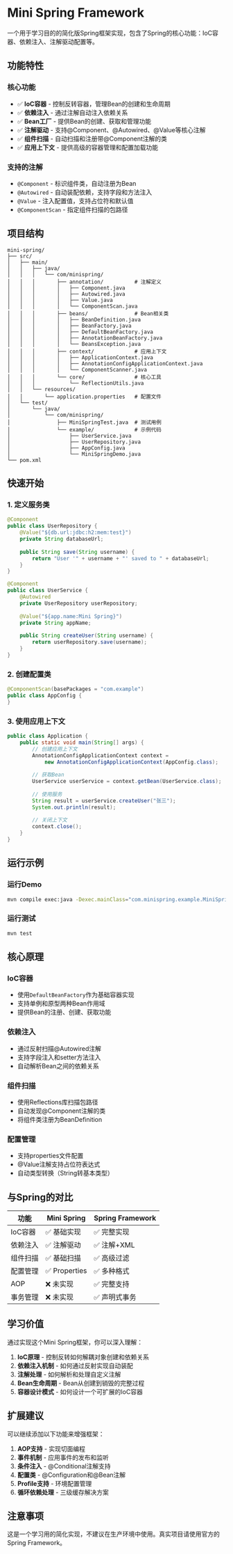 # Mini Spring Framework

一个用于学习目的的简化版Spring框架实现，包含了Spring的核心功能：IoC容器、依赖注入、注解驱动配置等。

## 功能特性

### 核心功能
- ✅ **IoC容器** - 控制反转容器，管理Bean的创建和生命周期
- ✅ **依赖注入** - 通过注解自动注入依赖关系
- ✅ **Bean工厂** - 提供Bean的创建、获取和管理功能
- ✅ **注解驱动** - 支持@Component、@Autowired、@Value等核心注解
- ✅ **组件扫描** - 自动扫描和注册带@Component注解的类
- ✅ **应用上下文** - 提供高级的容器管理和配置加载功能

### 支持的注解
- `@Component` - 标识组件类，自动注册为Bean
- `@Autowired` - 自动装配依赖，支持字段和方法注入
- `@Value` - 注入配置值，支持占位符和默认值
- `@ComponentScan` - 指定组件扫描的包路径

## 项目结构

```
mini-spring/
├── src/
│   ├── main/
│   │   ├── java/
│   │   │   └── com/minispring/
│   │   │       ├── annotation/          # 注解定义
│   │   │       │   ├── Component.java
│   │   │       │   ├── Autowired.java
│   │   │       │   ├── Value.java
│   │   │       │   └── ComponentScan.java
│   │   │       ├── beans/               # Bean相关类
│   │   │       │   ├── BeanDefinition.java
│   │   │       │   ├── BeanFactory.java
│   │   │       │   ├── DefaultBeanFactory.java
│   │   │       │   ├── AnnotationBeanFactory.java
│   │   │       │   └── BeansException.java
│   │   │       ├── context/             # 应用上下文
│   │   │       │   ├── ApplicationContext.java
│   │   │       │   ├── AnnotationConfigApplicationContext.java
│   │   │       │   └── ComponentScanner.java
│   │   │       └── core/                # 核心工具
│   │   │           └── ReflectionUtils.java
│   │   └── resources/
│   │       └── application.properties   # 配置文件
│   └── test/
│       └── java/
│           └── com/minispring/
│               ├── MiniSpringTest.java  # 测试用例
│               └── example/             # 示例代码
│                   ├── UserService.java
│                   ├── UserRepository.java
│                   ├── AppConfig.java
│                   └── MiniSpringDemo.java
└── pom.xml
```

## 快速开始

### 1. 定义服务类

```java
@Component
public class UserRepository {
    @Value("${db.url:jdbc:h2:mem:test}")
    private String databaseUrl;
    
    public String save(String username) {
        return "User '" + username + "' saved to " + databaseUrl;
    }
}

@Component
public class UserService {
    @Autowired
    private UserRepository userRepository;
    
    @Value("${app.name:Mini Spring}")
    private String appName;
    
    public String createUser(String username) {
        return userRepository.save(username);
    }
}
```

### 2. 创建配置类

```java
@ComponentScan(basePackages = "com.example")
public class AppConfig {
}
```

### 3. 使用应用上下文

```java
public class Application {
    public static void main(String[] args) {
        // 创建应用上下文
        AnnotationConfigApplicationContext context = 
            new AnnotationConfigApplicationContext(AppConfig.class);
        
        // 获取Bean
        UserService userService = context.getBean(UserService.class);
        
        // 使用服务
        String result = userService.createUser("张三");
        System.out.println(result);
        
        // 关闭上下文
        context.close();
    }
}
```

## 运行示例

### 运行Demo
```bash
mvn compile exec:java -Dexec.mainClass="com.minispring.example.MiniSpringDemo"
```

### 运行测试
```bash
mvn test
```

## 核心原理

### IoC容器
- 使用`DefaultBeanFactory`作为基础容器实现
- 支持单例和原型两种Bean作用域
- 提供Bean的注册、创建、获取功能

### 依赖注入
- 通过反射扫描@Autowired注解
- 支持字段注入和setter方法注入
- 自动解析Bean之间的依赖关系

### 组件扫描
- 使用Reflections库扫描包路径
- 自动发现@Component注解的类
- 将组件类注册为BeanDefinition

### 配置管理
- 支持properties文件配置
- @Value注解支持占位符表达式
- 自动类型转换（String转基本类型）

## 与Spring的对比

| 功能 | Mini Spring | Spring Framework |
|------|-------------|------------------|
| IoC容器 | ✅ 基础实现 | ✅ 完整实现 |
| 依赖注入 | ✅ 注解驱动 | ✅ 注解+XML |
| 组件扫描 | ✅ 基础扫描 | ✅ 高级过滤 |
| 配置管理 | ✅ Properties | ✅ 多种格式 |
| AOP | ❌ 未实现 | ✅ 完整支持 |
| 事务管理 | ❌ 未实现 | ✅ 声明式事务 |

## 学习价值

通过实现这个Mini Spring框架，你可以深入理解：

1. **IoC原理** - 控制反转如何解耦对象创建和依赖关系
2. **依赖注入机制** - 如何通过反射实现自动装配
3. **注解处理** - 如何解析和处理自定义注解
4. **Bean生命周期** - Bean从创建到销毁的完整过程
5. **容器设计模式** - 如何设计一个可扩展的IoC容器

## 扩展建议

可以继续添加以下功能来增强框架：

1. **AOP支持** - 实现切面编程
2. **事件机制** - 应用事件的发布和监听
3. **条件注入** - @Conditional注解支持
4. **配置类** - @Configuration和@Bean注解
5. **Profile支持** - 环境配置管理
6. **循环依赖处理** - 三级缓存解决方案

## 注意事项

这是一个学习用的简化实现，不建议在生产环境中使用。真实项目请使用官方的Spring Framework。
